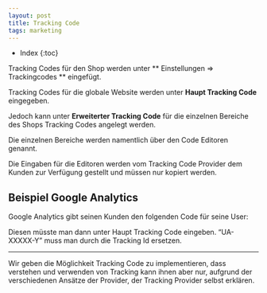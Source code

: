 ```yaml
---
layout: post
title: Tracking Code
tags: marketing
---
```


+ Index
{:toc}

Tracking Codes für den Shop werden unter ** Einstellungen => Trackingcodes ** eingefügt.

Tracking Codes für die globale Website werden unter **Haupt Tracking Code** eingegeben.

Jedoch kann unter **Erweiterter Tracking Code** für die einzelnen Bereiche des Shops Tracking Codes angelegt werden.

Die einzelnen Bereiche werden namentlich über den Code Editoren genannt.

Die Eingaben für die Editoren werden vom Tracking Code Provider dem Kunden zur Verfügung gestellt und müssen nur kopiert werden.

## Beispiel Google Analytics

Google Analytics gibt seinen Kunden den folgenden Code für seine User:

<!-- Google Analytics -->
<script>
(function(i,s,o,g,r,a,m){i['GoogleAnalyticsObject']=r;i[r]=i[r]||function(){
(i[r].q=i[r].q||[]).push(arguments)},i[r].l=1*new Date();a=s.createElement(o),
m=s.getElementsByTagName(o)[0];a.async=1;a.src=g;m.parentNode.insertBefore(a,m)
})(window,document,'script','https://www.google-analytics.com/analytics.js','ga');

ga('create', 'UA-XXXXX-Y', 'auto');
ga('send', 'pageview');

</script>
<!-- End Google Analytics -->

Diesen müsste man dann unter Haupt Tracking Code eingeben.
“UA-XXXXX-Y” muss  man durch die Tracking Id ersetzen. 

---

Wir geben die Möglichkeit Tracking Code zu implementieren, dass verstehen und verwenden von Tracking kann ihnen aber nur, aufgrund der verschiedenen Ansätze der Provider, der Tracking Provider selbst erklären.
